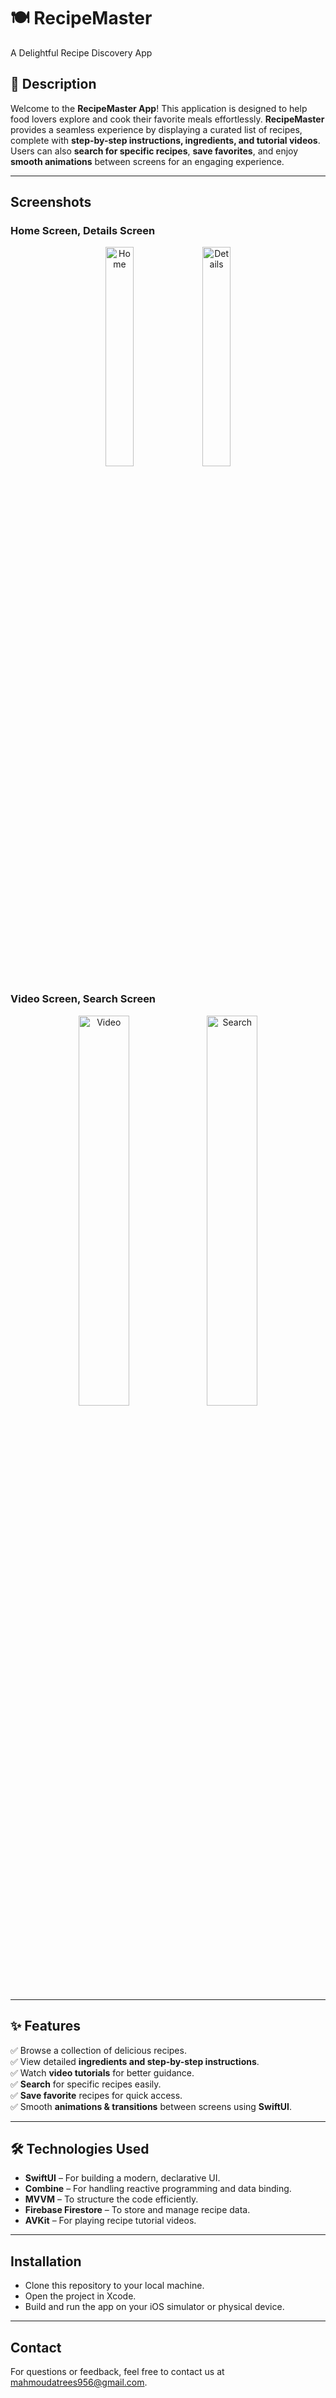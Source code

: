 # 🍽️ RecipeMaster

A Delightful Recipe Discovery App

## 📌 Description
Welcome to the **RecipeMaster App**! This application is designed to help food lovers explore and cook their favorite meals effortlessly. **RecipeMaster** provides a seamless experience by displaying a curated list of recipes, complete with **step-by-step instructions, ingredients, and tutorial videos**. Users can also **search for specific recipes**, **save favorites**, and enjoy **smooth animations** between screens for an engaging experience.

---
## Screenshots
### Home Screen, Details Screen
<p align="center">
  <img src="https://github.com/user-attachments/assets/45f3bb56-b7da-4478-ad2a-4ebc24449f41" alt="Home" width="30%" />
  <img src="https://github.com/user-attachments/assets/b9d2fbe9-a624-4276-9185-b262a9f9073b" alt="Details" width="30%" />
</p>

### Video Screen, Search Screen
<p align="center">
  <img src="https://github.com/user-attachments/assets/39317994-3311-474e-a7a3-0909aa0dcafa" alt="Video" width="40%" />
  <img src="https://github.com/user-attachments/assets/f28eec16-f9b1-4766-a75b-33f7a22d6049" alt="Search" width="40%" />
</p>

---

## ✨ Features
✅ Browse a collection of delicious recipes.  
✅ View detailed **ingredients and step-by-step instructions**.  
✅ Watch **video tutorials** for better guidance.  
✅ **Search** for specific recipes easily.  
✅ **Save favorite** recipes for quick access.  
✅ Smooth **animations & transitions** between screens using **SwiftUI**.  

---

## 🛠️ Technologies Used
- **SwiftUI** – For building a modern, declarative UI.
- **Combine** – For handling reactive programming and data binding.
- **MVVM** – To structure the code efficiently.
- **Firebase Firestore** – To store and manage recipe data.
- **AVKit** – For playing recipe tutorial videos.

---

## Installation
- Clone this repository to your local machine.
- Open the project in Xcode.
- Build and run the app on your iOS simulator or physical device.

---

## Contact
 For questions or feedback, feel free to contact us at mahmoudatrees956@gmail.com.
